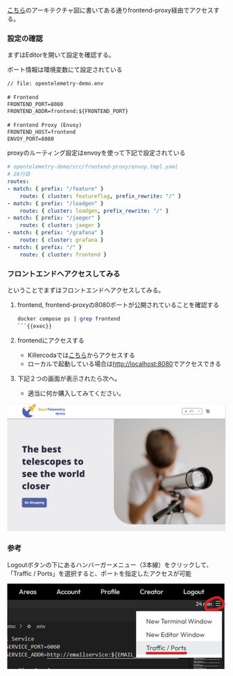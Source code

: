 [こちら](https://opentelemetry.io/docs/demo/architecture/)のアーキテクチャ図に書いてある通りfrontend-proxy経由でアクセスする。

### 設定の確認

まずはEditorを開いて設定を確認する。

ポート情報は環境変数にて設定されている
```env
// file: opentelemetry-demo.env

# Frontend
FRONTEND_PORT=8080
FRONTEND_ADDR=frontend:${FRONTEND_PORT}

# Frontend Proxy (Envoy)
FRONTEND_HOST=frontend
ENVOY_PORT=8080
```
proxyのルーティング設定はenvoyを使って下記で設定されている

```yaml
# opentelemetry-demo/src/frontend-proxy/envoy.tmpl.yaml
# 28行目
routes:
- match: { prefix: "/feature" }
    route: { cluster: featureflag, prefix_rewrite: "/" }
- match: { prefix: "/loadgen" }
    route: { cluster: loadgen, prefix_rewrite: "/" }
- match: { prefix: "/jaeger" }
    route: { cluster: jaeger }
- match: { prefix: "/grafana" }
    route: { cluster: grafana }
- match: { prefix: "/" }
    route: { cluster: frontend }
```

### フロントエンドへアクセスしてみる

ということでまずはフロントエンドへアクセスしてみる。

1. frontend, frontend-proxyの8080ポートが公開されていることを確認する

    ```bash
    docker compose ps | grep frontend
    ```{{exec}}


2. frontendにアクセスする
   - Killercodaでは[こちら]({{TRAFFIC_HOST1_8080}})からアクセスする
   - ローカルで起動している場合は<http://localhost:8080>でアクセスできる

3. 下記２つの画面が表示されたら次へ。
   - 適当に何か購入してみてください。

![ホーム画面](./assets/frontend.png)


### 参考

Logoutボタンの下にあるハンバーガーメニュー（3本線）をクリックして、「Traffic / Ports」を選択すると、ポートを指定したアクセスが可能

![トラフィックポート画面](./assets/traffic_port.png)